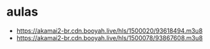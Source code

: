 # aulas
* https://akamai2-br.cdn.booyah.live/hls/1500020/93618494.m3u8
* https://akamai2-br.cdn.booyah.live/hls/1500078/93867608.m3u8
